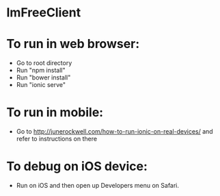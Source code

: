 # ImFreeClient

# To run in web browser:
- Go to root directory
- Run "npm install"
- Run "bower install"
- Run "ionic serve"

# To run in mobile:
- Go to http://junerockwell.com/how-to-run-ionic-on-real-devices/ and refer to instructions on there

# To debug on iOS device:
- Run on iOS and then open up Developers menu on Safari.
